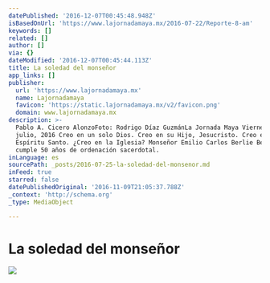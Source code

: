 ```yaml
---
datePublished: '2016-12-07T00:45:48.948Z'
isBasedOnUrl: 'https://www.lajornadamaya.mx/2016-07-22/Reporte-8-am'
keywords: []
related: []
author: []
via: {}
dateModified: '2016-12-07T00:45:44.113Z'
title: La soledad del monseñor
app_links: []
publisher:
  url: 'https://www.lajornadamaya.mx'
  name: Lajornadamaya
  favicon: 'https://static.lajornadamaya.mx/v2/favicon.png'
  domain: www.lajornadamaya.mx
description: >-
  Pablo A. Cicero AlonzoFoto: Rodrigo Díaz GuzmánLa Jornada Maya Viernes 22 de
  julio, 2016 Creo en un solo Dios. Creo en su Hijo, Jesucristo. Creo en el
  Espíritu Santo. ¿Creo en la Iglesia? Monseñor Emilio Carlos Berlie Belaunzarán
  cumple 50 años de ordenación sacerdotal.
inLanguage: es
sourcePath: _posts/2016-07-25-la-soledad-del-monsenor.md
inFeed: true
starred: false
datePublishedOriginal: '2016-11-09T21:05:37.788Z'
_context: 'http://schema.org'
_type: MediaObject

---
```

# La soledad del monseñor
![](https://the-grid-user-content.s3-us-west-2.amazonaws.com/7e570ba8-f693-4e76-ba4f-be0cd8d87a55.png)